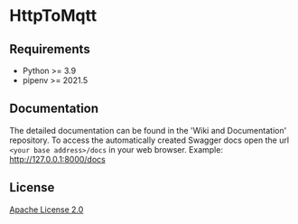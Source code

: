 # HttpToMqtt

## Requirements
* Python >= 3.9
* pipenv >= 2021.5

## Documentation
The detailed documentation can be found in the 'Wiki and Documentation' repository. To access
the automatically created Swagger docs open the url `<your base address>/docs` in your web browser.
Example: http://127.0.0.1:8000/docs

## License

[Apache License 2.0](https://www.tldrlegal.com/l/apache2)
